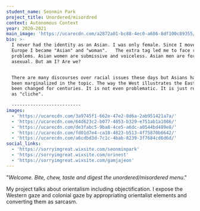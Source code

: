```yaml
---
student_name: Seonmin Park
project_title: Unordered/misordred
context: Autonomous Context
year: 2020—2021
main_image: 'https://ucarecdn.com/a2872a01-bc88-4ec0-a606-8df100c89355/'
bio: >-
  I never had the identity as an Asian. I was only female. Since I moved to
  Europe I became "Asian" and "woman".   The extra tag led me to face racial
  problems. Asian women are submissive and voiceless. Asian men are forever
  asexual. But am I? Are we? 


  There are many discourses over racial issues these days but Asians have always
  been marginalized in the topic. The way the West illustrates the East has not
  been changed for centuries. It is not even problematic. It is just regarded 
  as "cliche". 

  --------------------------
images:
  - 'https://ucarecdn.com/3a9745f1-662e-47e2-8d6a-2ab951421a7a/'
  - 'https://ucarecdn.com/64d623c2-b077-4853-b329-e751ab1a1086/'
  - 'https://ucarecdn.com/de3fabc5-9ba8-4ce5-a6dc-a0544bd489e8/'
  - 'https://ucarecdn.com/fd01d7e4-ca18-4823-b513-4f75870b6642/'
  - 'https://ucarecdn.com/a6cdbd3d-7c1c-4bab-8239-3f7684cd6d6d/'
social_links:
  - 'https://sorryimgreat.wixsite.com/seonminpark'
  - 'https://sorryimgreat.wixsite.com/orinest'
  - 'https://sorryimgreat.wixsite.com/gamjajeon'
---
```

"*Welcome. Bite, chew, taste and digest the unordered/misordered menu*."

 My project talks about orientalism including objectification. I expose the Western gaze and colonial gaze by appropriating orientalist elements and converting them as sarcasm.